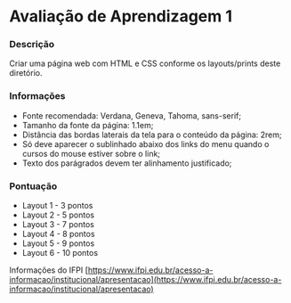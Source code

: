 # Avaliação de Aprendizagem 1

### Descrição

Criar uma página web com HTML e CSS conforme os layouts/prints deste diretório.

### Informações

- Fonte recomendada: Verdana, Geneva, Tahoma, sans-serif;
- Tamanho da fonte da página: 1.1em;
- Distância das bordas laterais da tela para o conteúdo da página: 2rem;
- Só deve aparecer o sublinhado abaixo dos links do menu quando o cursos do mouse estiver sobre o link;
- Texto dos parágrados devem ter alinhamento justificado;

### Pontuação
- Layout 1 - 3 pontos
- Layout 2 - 5 pontos
- Layout 3 - 7 pontos
- Layout 4 - 8 pontos
- Layout 5 - 9 pontos
- Layout 6 - 10 pontos

Informações do IFPI [https://www.ifpi.edu.br/acesso-a-informacao/institucional/apresentacao](https://www.ifpi.edu.br/acesso-a-informacao/institucional/apresentacao)
